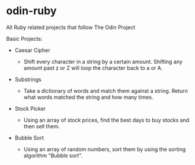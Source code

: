 # odin-ruby

All Ruby related projects that follow The Odin Project

Basic Projects:

- Caesar Cipher

  - Shift every character in a string by a certain amount. Shifting any amount past z or Z will loop the character back to a or A.

- Substrings

  - Take a dictionary of words and match them against a string. Return what words matched the string and how many times.

- Stock Picker

  - Using an array of stock prices, find the best days to buy stocks and then sell them.

- Bubble Sort

  - Using an array of random numbers, sort them by using the sorting algorithm "Bubble sort".
